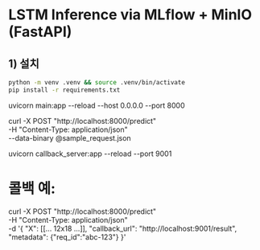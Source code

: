 # LSTM Inference via MLflow + MinIO (FastAPI)

## 1) 설치
```bash
python -m venv .venv && source .venv/bin/activate
pip install -r requirements.txt
```

uvicorn main:app --reload --host 0.0.0.0 --port 8000


curl -X POST "http://localhost:8000/predict" \
  -H "Content-Type: application/json" \
  --data-binary @sample_request.json


uvicorn callback_server:app --reload --port 9001
# 콜백 예:
curl -X POST "http://localhost:8000/predict" \
  -H "Content-Type: application/json" \
  -d '{
        "X": [[... 12x18 ...]],
        "callback_url": "http://localhost:9001/result",
        "metadata": {"req_id":"abc-123"}
      }'

